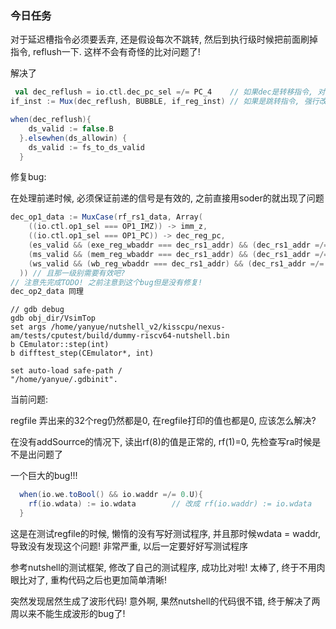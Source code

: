 ### 今日任务

对于延迟槽指令必须要丢弃, 还是假设每次不跳转, 然后到执行级时候把前面刷掉指令, reflush一下. 这样不会有奇怪的比对问题了!



解决了

```scala
 val dec_reflush = io.ctl.dec_pc_sel =/= PC_4    // 如果dec是转移指令, 对下一拍的ds_valid刷新, 当前拍取出的指令= nop
if_inst := Mux(dec_reflush, BUBBLE, if_reg_inst) // 如果是跳转指令, 强行改成nop

when(dec_reflush){
    ds_valid := false.B
  }.elsewhen(ds_allowin) {
    ds_valid := fs_to_ds_valid
  }
```





修复bug:

在处理前递时候, 必须保证前递的信号是有效的, 之前直接用soder的就出现了问题

```scala
dec_op1_data := MuxCase(rf_rs1_data, Array(
    ((io.ctl.op1_sel === OP1_IMZ)) -> imm_z,
    ((io.ctl.op1_sel === OP1_PC)) -> dec_reg_pc,
    (es_valid && (exe_reg_wbaddr === dec_rs1_addr) && (dec_rs1_addr =/= 0.U) && exe_reg_ctrl_rf_wen) -> exe_alu_out,
    (ms_valid && (mem_reg_wbaddr === dec_rs1_addr) && (dec_rs1_addr =/= 0.U) && mem_reg_ctrl_rf_wen) -> mem_wbdata,
    (ws_valid && (wb_reg_wbaddr === dec_rs1_addr) && (dec_rs1_addr =/= 0.U) && wb_reg_ctrl_rf_wen) -> wb_reg_wbdata
  )) // 且那一级别需要有效吧?
// 注意先完成TODO! 之前注意到这个bug但是没有修复!
dec_op2_data 同理
```



```
// gdb debug
gdb obj_dir/VsimTop
set args /home/yanyue/nutshell_v2/kisscpu/nexus-am/tests/cputest/build/dummy-riscv64-nutshell.bin
b CEmulator::step(int) 
b difftest_step(CEmulator*, int)  

set auto-load safe-path /
"/home/yanyue/.gdbinit".
```



当前问题:

regfile 弄出来的32个reg仍然都是0, 在regfile打印的值也都是0, 应该怎么解决?

在没有addSourrce的情况下, 读出rf(8)的值是正常的, rf(1)=0, 先检查写ra时候是不是出问题了



一个巨大的bug!!!

```scala
  when(io.we.toBool() && io.waddr =/= 0.U){
    rf(io.wdata) := io.wdata		// 改成 rf(io.waddr) := io.wdata
  }
```

这是在测试regfile的时候, 懒惰的没有写好测试程序, 并且那时候wdata = waddr, 导致没有发现这个问题! 非常严重, 以后一定要好好写测试程序



参考nutshell的测试框架, 修改了自己的测试程序, 成功比对啦! 太棒了, 终于不用肉眼比对了, 重构代码之后也更加简单清晰!



突然发现居然生成了波形代码! 意外啊, 果然nutshell的代码很不错, 终于解决了两周以来不能生成波形的bug了!

